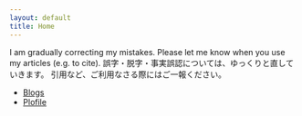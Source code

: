 ```yaml
---
layout: default
title: Home
---
```


I am gradually correcting my mistakes. Please let me know when you use my articles (e.g. to cite).
誤字・脱字・事実誤認については、ゆっくりと直していきます。 引用など、ご利用なさる際にはご一報ください。

- [Blogs](./blog.html)
- [Plofile](./about.html)
